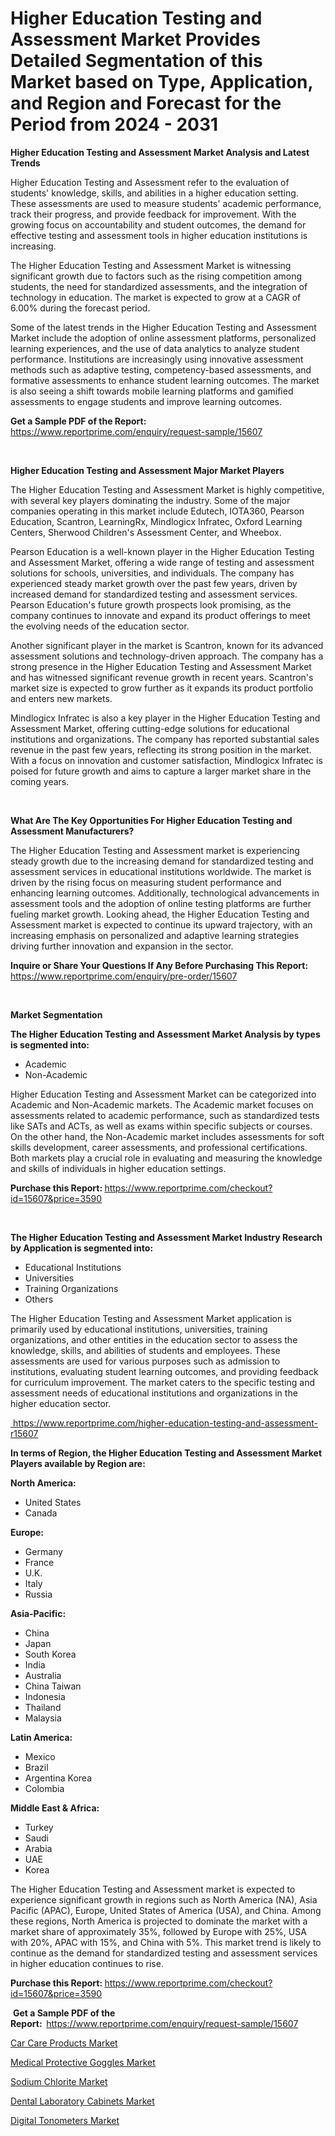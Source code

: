 <p><h1>Higher Education Testing and Assessment Market Provides Detailed Segmentation of this Market based on Type, Application, and Region and Forecast for the Period from 2024 - 2031</h1></p><p><strong>Higher Education Testing and Assessment Market Analysis and Latest Trends</strong></p>
<p><p>Higher Education Testing and Assessment refer to the evaluation of students' knowledge, skills, and abilities in a higher education setting. These assessments are used to measure students' academic performance, track their progress, and provide feedback for improvement. With the growing focus on accountability and student outcomes, the demand for effective testing and assessment tools in higher education institutions is increasing.</p><p>The Higher Education Testing and Assessment Market is witnessing significant growth due to factors such as the rising competition among students, the need for standardized assessments, and the integration of technology in education. The market is expected to grow at a CAGR of 6.00% during the forecast period.</p><p>Some of the latest trends in the Higher Education Testing and Assessment Market include the adoption of online assessment platforms, personalized learning experiences, and the use of data analytics to analyze student performance. Institutions are increasingly using innovative assessment methods such as adaptive testing, competency-based assessments, and formative assessments to enhance student learning outcomes. The market is also seeing a shift towards mobile learning platforms and gamified assessments to engage students and improve learning outcomes.</p></p>
<p><strong>Get a Sample PDF of the Report:&nbsp;</strong> <a href="https://www.reportprime.com/enquiry/request-sample/15607">https://www.reportprime.com/enquiry/request-sample/15607</a></p>
<p>&nbsp;</p>
<p><strong>Higher Education Testing and Assessment Major Market Players</strong></p>
<p><p>The Higher Education Testing and Assessment Market is highly competitive, with several key players dominating the industry. Some of the major companies operating in this market include Edutech, IOTA360, Pearson Education, Scantron, LearningRx, Mindlogicx Infratec, Oxford Learning Centers, Sherwood Children's Assessment Center, and Wheebox.</p><p>Pearson Education is a well-known player in the Higher Education Testing and Assessment Market, offering a wide range of testing and assessment solutions for schools, universities, and individuals. The company has experienced steady market growth over the past few years, driven by increased demand for standardized testing and assessment services. Pearson Education's future growth prospects look promising, as the company continues to innovate and expand its product offerings to meet the evolving needs of the education sector.</p><p>Another significant player in the market is Scantron, known for its advanced assessment solutions and technology-driven approach. The company has a strong presence in the Higher Education Testing and Assessment Market and has witnessed significant revenue growth in recent years. Scantron's market size is expected to grow further as it expands its product portfolio and enters new markets.</p><p>Mindlogicx Infratec is also a key player in the Higher Education Testing and Assessment Market, offering cutting-edge solutions for educational institutions and organizations. The company has reported substantial sales revenue in the past few years, reflecting its strong position in the market. With a focus on innovation and customer satisfaction, Mindlogicx Infratec is poised for future growth and aims to capture a larger market share in the coming years.</p></p>
<p>&nbsp;</p>
<p><strong>What Are The Key Opportunities For Higher Education Testing and Assessment Manufacturers?</strong></p>
<p><p>The Higher Education Testing and Assessment market is experiencing steady growth due to the increasing demand for standardized testing and assessment services in educational institutions worldwide. The market is driven by the rising focus on measuring student performance and enhancing learning outcomes. Additionally, technological advancements in assessment tools and the adoption of online testing platforms are further fueling market growth. Looking ahead, the Higher Education Testing and Assessment market is expected to continue its upward trajectory, with an increasing emphasis on personalized and adaptive learning strategies driving further innovation and expansion in the sector.</p></p>
<p><strong>Inquire or Share Your Questions If Any Before Purchasing This Report:</strong> <a href="https://www.reportprime.com/enquiry/pre-order/15607">https://www.reportprime.com/enquiry/pre-order/15607</a></p>
<p>&nbsp;</p>
<p><strong>Market Segmentation</strong></p>
<p><strong>The Higher Education Testing and Assessment Market Analysis by types is segmented into:</strong></p>
<p><ul><li>Academic</li><li>Non-Academic</li></ul></p>
<p><p>Higher Education Testing and Assessment Market can be categorized into Academic and Non-Academic markets. The Academic market focuses on assessments related to academic performance, such as standardized tests like SATs and ACTs, as well as exams within specific subjects or courses. On the other hand, the Non-Academic market includes assessments for soft skills development, career assessments, and professional certifications. Both markets play a crucial role in evaluating and measuring the knowledge and skills of individuals in higher education settings.</p></p>
<p><strong>Purchase this Report:&nbsp;</strong><a href="https://www.reportprime.com/checkout?id=15607&price=3590">https://www.reportprime.com/checkout?id=15607&price=3590</a></p>
<p>&nbsp;</p>
<p><strong>The Higher Education Testing and Assessment Market Industry Research by Application is segmented into:</strong></p>
<p><ul><li>Educational Institutions</li><li>Universities</li><li>Training Organizations</li><li>Others</li></ul></p>
<p><p>The Higher Education Testing and Assessment Market application is primarily used by educational institutions, universities, training organizations, and other entities in the education sector to assess the knowledge, skills, and abilities of students and employees. These assessments are used for various purposes such as admission to institutions, evaluating student learning outcomes, and providing feedback for curriculum improvement. The market caters to the specific testing and assessment needs of educational institutions and organizations in the higher education sector.</p></p>
<p><a href="https://www.reportprime.com/higher-education-testing-and-assessment-r15607">&nbsp;https://www.reportprime.com/higher-education-testing-and-assessment-r15607</a></p>
<p><strong>In terms of Region, the Higher Education Testing and Assessment Market Players available by Region are:</strong></p>
<p>
    <p> <strong> North America: </strong>
        <ul>
            <li>United States</li>
            <li>Canada</li>
        </ul>
        </p> 
    <p> <strong> Europe: </strong>
        <ul>
            <li>Germany</li>
            <li>France</li>
            <li>U.K.</li>
            <li>Italy</li>
            <li>Russia</li>
        </ul>
        </p> 
    <p> <strong> Asia-Pacific: </strong>
        <ul>
            <li>China</li>
            <li>Japan</li>
            <li>South Korea</li>
            <li>India</li>
            <li>Australia</li>
            <li>China Taiwan</li>
            <li>Indonesia</li>
            <li>Thailand</li>
            <li>Malaysia</li>
        </ul>
        </p> 
    <p> <strong> Latin America: </strong>
        <ul>
            <li>Mexico</li>
            <li>Brazil</li>
            <li>Argentina Korea</li>
            <li>Colombia</li>
        </ul>
        </p> 
    <p> <strong> Middle East & Africa: </strong>
        <ul>
            <li>Turkey</li>
            <li>Saudi</li>
            <li>Arabia</li>
            <li>UAE</li>
            <li>Korea</li>
        </ul>
    </p>
    </p>
<p><p>The Higher Education Testing and Assessment market is expected to experience significant growth in regions such as North America (NA), Asia Pacific (APAC), Europe, United States of America (USA), and China. Among these regions, North America is projected to dominate the market with a market share of approximately 35%, followed by Europe with 25%, USA with 20%, APAC with 15%, and China with 5%. This market trend is likely to continue as the demand for standardized testing and assessment services in higher education continues to rise.</p></p>
<p><strong>Purchase this Report: </strong><a href="https://www.reportprime.com/checkout?id=15607&price=3590">https://www.reportprime.com/checkout?id=15607&price=3590</a></p>
<p>&nbsp;<strong>Get a Sample PDF of the Report:&nbsp;&nbsp;</strong><a href="https://www.reportprime.com/enquiry/request-sample/15607">https://www.reportprime.com/enquiry/request-sample/15607</a></p>
<p><strong></strong></p>
<p><p><a href="https://github.com/julyju69/Market-Research-Report-List-5/blob/main/car-care-products-market.md">Car Care Products Market</a></p><p><a href="https://medium.com/@amandawbrown02/global-medical-protective-goggles-market-size-and-market-trends-analysis-by-regional-outlook-74ac846cba56">Medical Protective Goggles Market</a></p><p><a href="https://github.com/nathandecarvalho/Market-Research-Report-List-5/blob/main/sodium-chlorite-market.md">Sodium Chlorite Market</a></p><p><a href="https://medium.com/@clairhane_9803/navigating-the-global-dental-laboratory-cabinets-market-landscape-trends-forecasts-and-impact-8f19cc05475d">Dental Laboratory Cabinets Market</a></p><p><a href="https://medium.com/@lynnullrich2023/global-digital-tonometers-market-focus-on-product-type-hand-held-tonometer-desktop-tonometer-54d6113f4631?postPublishedType=initial">Digital Tonometers Market</a></p></p>